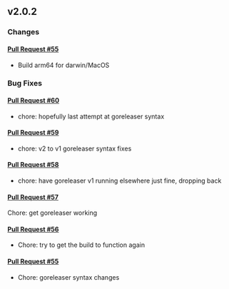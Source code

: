 ## v2.0.2

### Changes

#### [Pull Request #55](https://github.com/Maahsome/ktrouble/pull/55)

- Build arm64 for darwin/MacOS


### Bug Fixes

#### [Pull Request #60](https://github.com/Maahsome/ktrouble/pull/60)

- chore: hopefully last attempt at goreleaser syntax

#### [Pull Request #59](https://github.com/Maahsome/ktrouble/pull/59)

- chore: v2 to v1 goreleaser syntax fixes

#### [Pull Request #58](https://github.com/Maahsome/ktrouble/pull/58)

- chore: have goreleaser v1 running elsewhere just fine, dropping back

#### [Pull Request #57](https://github.com/Maahsome/ktrouble/pull/57)

Chore: get goreleaser working

#### [Pull Request #56](https://github.com/Maahsome/ktrouble/pull/56)

- Chore: try to get the build to function again

#### [Pull Request #55](https://github.com/Maahsome/ktrouble/pull/55)

- Chore: goreleaser syntax changes

